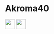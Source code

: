 # Akroma40

<img height="32" width="32" src="https://cdn.jsdelivr.net/npm/simple-icons@v6/icons/facebook.svg" />
<img height="32" width="32" src="https://unpkg.com/simple-icons@v6/icons/facebook gaming.svg" />